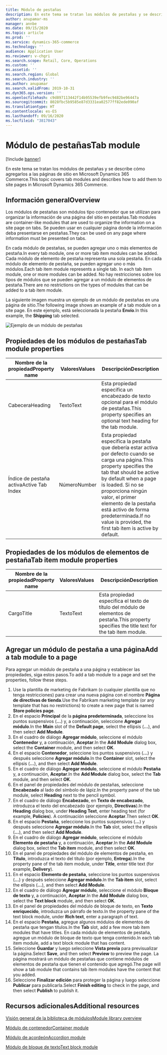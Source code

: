 ```yaml
---
title: Módulo de pestañas
description: En este tema se tratan los módulos de pestañas y se describe cómo agregarlos a las páginas de sitio en Microsoft Dynamics 365 Commerce.
author: anupamar-ms
manager: annbe
ms.date: 09/15/2020
ms.topic: article
ms.prod: ''
ms.service: dynamics-365-commerce
ms.technology: ''
audience: Application User
ms.reviewer: v-chgri
ms.search.scope: Retail, Core, Operations
ms.custom: ''
ms.assetid: ''
ms.search.region: Global
ms.search.industry: ''
ms.author: anupamar
ms.search.validFrom: 2019-10-31
ms.dyn365.ops.version: ''
ms.openlocfilehash: c9d897113442f14b95539efb9fec9482be96447a
ms.sourcegitcommit: 8028fbc5b9585e87d3331ea02577ff82ede090af
ms.translationtype: HT
ms.contentlocale: es-ES
ms.lasthandoff: 09/16/2020
ms.locfileid: "3817043"
---
```

# <a name="tab-module"></a><span data-ttu-id="2afd5-103">Módulo de pestañas</span><span class="sxs-lookup"><span data-stu-id="2afd5-103">Tab module</span></span>

[!include [banner](includes/banner.md)]

<span data-ttu-id="2afd5-104">En este tema se tratan los módulos de pestañas y se describe cómo agregarlos a las páginas de sitio en Microsoft Dynamics 365 Commerce.</span><span class="sxs-lookup"><span data-stu-id="2afd5-104">This topic covers tab modules and describes how to add them to site pages in Microsoft Dynamics 365 Commerce.</span></span>

## <a name="overview"></a><span data-ttu-id="2afd5-105">Información general</span><span class="sxs-lookup"><span data-stu-id="2afd5-105">Overview</span></span>

<span data-ttu-id="2afd5-106">Los módulos de pestañas son módulos tipo contenedor que se utilizan para organizar la información de una página del sitio en pestañas.</span><span class="sxs-lookup"><span data-stu-id="2afd5-106">Tab modules are container-like modules that are used to organize the information on a site page on tabs.</span></span> <span data-ttu-id="2afd5-107">Se pueden usar en cualquier página donde la información deba presentarse en pestañas.</span><span class="sxs-lookup"><span data-stu-id="2afd5-107">They can be used on any page where information must be presented on tabs.</span></span>

<span data-ttu-id="2afd5-108">En cada módulo de pestañas, se pueden agregar uno o más elementos de pestaña.</span><span class="sxs-lookup"><span data-stu-id="2afd5-108">In every tab module, one or more tab item modules can be added.</span></span> <span data-ttu-id="2afd5-109">Cada módulo de elemento de pestaña representa una sola pestaña. En cada módulo de elemento de pestaña, se pueden agregar uno o más módulos.</span><span class="sxs-lookup"><span data-stu-id="2afd5-109">Each tab item module represents a single tab. In each tab item module, one or more modules can be added.</span></span> <span data-ttu-id="2afd5-110">No hay restricciones sobre los tipos de módulos que se pueden agregar a un módulo de elementos de pestaña.</span><span class="sxs-lookup"><span data-stu-id="2afd5-110">There are no restrictions on the types of modules that can be added to a tab item module.</span></span>

<span data-ttu-id="2afd5-111">La siguiente imagen muestra un ejemplo de un módulo de pestañas en una página de sitio.</span><span class="sxs-lookup"><span data-stu-id="2afd5-111">The following image shows an example of a tab module on a site page.</span></span> <span data-ttu-id="2afd5-112">En este ejemplo, está seleccionada la pestaña **Envío**.</span><span class="sxs-lookup"><span data-stu-id="2afd5-112">In this example, the **Shipping** tab selected.</span></span>

![Ejemplo de un módulo de pestañas](./media/ecommerce-tab.PNG)

## <a name="tab-module-properties"></a><span data-ttu-id="2afd5-114">Propiedades de los módulos de pestañas</span><span class="sxs-lookup"><span data-stu-id="2afd5-114">Tab module properties</span></span>

| <span data-ttu-id="2afd5-115">Nombre de la propiedad</span><span class="sxs-lookup"><span data-stu-id="2afd5-115">Property name</span></span> | <span data-ttu-id="2afd5-116">Valores</span><span class="sxs-lookup"><span data-stu-id="2afd5-116">Values</span></span> | <span data-ttu-id="2afd5-117">Descripción</span><span class="sxs-lookup"><span data-stu-id="2afd5-117">Description</span></span> |
|---------------|--------|-------------|
| <span data-ttu-id="2afd5-118">Cabecera</span><span class="sxs-lookup"><span data-stu-id="2afd5-118">Heading</span></span> | <span data-ttu-id="2afd5-119">Texto</span><span class="sxs-lookup"><span data-stu-id="2afd5-119">Text</span></span> | <span data-ttu-id="2afd5-120">Esta propiedad especifica un encabezado de texto opcional para el módulo de pestañas.</span><span class="sxs-lookup"><span data-stu-id="2afd5-120">This property specifies an optional text heading for the tab module.</span></span> |
| <span data-ttu-id="2afd5-121">Índice de pestaña activa</span><span class="sxs-lookup"><span data-stu-id="2afd5-121">Active Tab Index</span></span> | <span data-ttu-id="2afd5-122">Número</span><span class="sxs-lookup"><span data-stu-id="2afd5-122">Number</span></span> | <span data-ttu-id="2afd5-123">Esta propiedad especifica la pestaña que debería estar activa por defecto cuando se carga una página.</span><span class="sxs-lookup"><span data-stu-id="2afd5-123">This property specifies the tab that should be active by default when a page is loaded.</span></span> <span data-ttu-id="2afd5-124">Si no se proporciona ningún valor, el primer elemento de la pestaña está activo de forma predeterminada.</span><span class="sxs-lookup"><span data-stu-id="2afd5-124">If no value is provided, the first tab item is active by default.</span></span> |

## <a name="tab-item-module-properties"></a><span data-ttu-id="2afd5-125">Propiedades de los módulos de elementos de pestaña</span><span class="sxs-lookup"><span data-stu-id="2afd5-125">Tab item module properties</span></span>

| <span data-ttu-id="2afd5-126">Nombre de la propiedad</span><span class="sxs-lookup"><span data-stu-id="2afd5-126">Property name</span></span> | <span data-ttu-id="2afd5-127">Valores</span><span class="sxs-lookup"><span data-stu-id="2afd5-127">Values</span></span> | <span data-ttu-id="2afd5-128">Descripción</span><span class="sxs-lookup"><span data-stu-id="2afd5-128">Description</span></span> |
|---------------|--------|-------------|
| <span data-ttu-id="2afd5-129">Cargo</span><span class="sxs-lookup"><span data-stu-id="2afd5-129">Title</span></span> | <span data-ttu-id="2afd5-130">Texto</span><span class="sxs-lookup"><span data-stu-id="2afd5-130">Text</span></span> | <span data-ttu-id="2afd5-131">Esta propiedad especifica el texto de título del módulo de elementos de pestaña.</span><span class="sxs-lookup"><span data-stu-id="2afd5-131">This property specifies the title text for the tab item module.</span></span> |

## <a name="add-a-tab-module-to-a-page"></a><span data-ttu-id="2afd5-132">Agregar un módulo de pestaña a una página</span><span class="sxs-lookup"><span data-stu-id="2afd5-132">Add a tab module to a page</span></span>

<span data-ttu-id="2afd5-133">Para agregar un módulo de pestaña a una página y establecer las propiedades, siga estos pasos.</span><span class="sxs-lookup"><span data-stu-id="2afd5-133">To add a tab module to a page and set the properties, follow these steps.</span></span>

1. <span data-ttu-id="2afd5-134">Use la plantilla de marketing de Fabrikam (o cualquier plantilla que no tenga restricciones) para crear una nueva página con el nombre **Página de directivas de tienda**.</span><span class="sxs-lookup"><span data-stu-id="2afd5-134">Use the Fabrikam marketing template (or any template that has no restrictions) to create a new page that is named **Store policies page**.</span></span>
1. <span data-ttu-id="2afd5-135">En el espacio **Principal** de la **página predeterminada**, seleccione los puntos suspensivos (**...**) y, a continuación, seleccione **Agregar módulo**.</span><span class="sxs-lookup"><span data-stu-id="2afd5-135">In the **Main** slot of the **Default page**, select the ellipsis (**...**), and then select **Add Module**.</span></span>
1. <span data-ttu-id="2afd5-136">En el cuadro de diálogo **Agregar módulo**, seleccione el módulo **Contenedor** y, a continuación, **Aceptar**.</span><span class="sxs-lookup"><span data-stu-id="2afd5-136">In the **Add Module** dialog box, select the **Container** module, and then select **OK**.</span></span>
1. <span data-ttu-id="2afd5-137">En el espacio **Contenedor**, seleccione los puntos suspensivos (**...**) y después seleccione **Agregar módulo**.</span><span class="sxs-lookup"><span data-stu-id="2afd5-137">In the **Container** slot, select the ellipsis (**...**), and then select **Add Module**.</span></span>
1. <span data-ttu-id="2afd5-138">En el cuadro de diálogo **Agregar módulo**, seleccione el módulo **Pestaña** y, a continuación, **Aceptar**.</span><span class="sxs-lookup"><span data-stu-id="2afd5-138">In the **Add Module** dialog box, select the **Tab** module, and then select **OK**.</span></span>
1. <span data-ttu-id="2afd5-139">En el panel de propiedades del módulo de pestañas, seleccione **Encabezado** al lado del símbolo de lápiz.</span><span class="sxs-lookup"><span data-stu-id="2afd5-139">In the property pane of the tab module, select **Heading** next to the pencil symbol.</span></span>
1. <span data-ttu-id="2afd5-140">En el cuadro de diálogo **Encabezado**, en **Texto de encabezado**, introduzca el texto del encabezado (por ejemplo, **Directivas**).</span><span class="sxs-lookup"><span data-stu-id="2afd5-140">In the **Heading** dialog box, under **Heading Text**, enter heading text (for example, **Policies**).</span></span> <span data-ttu-id="2afd5-141">A continuación seleccione **Aceptar**.</span><span class="sxs-lookup"><span data-stu-id="2afd5-141">Then select **OK**.</span></span>
1. <span data-ttu-id="2afd5-142">En el espacio **Pestaña**, seleccione los puntos suspensivos (**...**) y después seleccione **Agregar módulo**.</span><span class="sxs-lookup"><span data-stu-id="2afd5-142">In the **Tab** slot, select the ellipsis (**...**), and then select **Add Module**.</span></span>
1. <span data-ttu-id="2afd5-143">En el cuadro de diálogo **Agregar módulo**, seleccione el módulo **Elemento de pestaña** y, a continuación, **Aceptar**.</span><span class="sxs-lookup"><span data-stu-id="2afd5-143">In the **Add Module** dialog box, select the **Tab item** module, and then select **OK**.</span></span>
1. <span data-ttu-id="2afd5-144">En el panel de propiedades del módulo de elementos de pestaña, en **Título**, introduzca el texto del título (por ejemplo, **Entrega**).</span><span class="sxs-lookup"><span data-stu-id="2afd5-144">In the property pane of the tab item module, under **Title**, enter title text (for example, **Delivery**).</span></span>
1. <span data-ttu-id="2afd5-145">En el espacio **Elemento de pestaña**, seleccione los puntos suspensivos (**...**) y después seleccione **Agregar módulo**.</span><span class="sxs-lookup"><span data-stu-id="2afd5-145">In the **Tab item** slot, select the ellipsis (**...**), and then select **Add Module**.</span></span>
1. <span data-ttu-id="2afd5-146">En el cuadro de diálogo **Agregar módulo**, seleccione el módulo **Bloque de texto** y, a continuación, **Aceptar**.</span><span class="sxs-lookup"><span data-stu-id="2afd5-146">In the **Add Module** dialog box, select the **Text block** module, and then select **OK**.</span></span>
1. <span data-ttu-id="2afd5-147">En el panel de propiedades del módulo de bloque de texto, en **Texto enriquecido**, introduzca un párrafo de texto.</span><span class="sxs-lookup"><span data-stu-id="2afd5-147">In the property pane of the text block module, under **Rich text**, enter a paragraph of text.</span></span>
1. <span data-ttu-id="2afd5-148">En el espacio **Pestaña**, agregue algunos módulos de elementos de pestaña que tengan títulos.</span><span class="sxs-lookup"><span data-stu-id="2afd5-148">In the **Tab** slot, add a few more tab item modules that have titles.</span></span> <span data-ttu-id="2afd5-149">En cada módulo de elementos de pestaña, agregue un módulo de bloque de texto que tenga contenido.</span><span class="sxs-lookup"><span data-stu-id="2afd5-149">In each tab item module, add a text block module that has content.</span></span>
1. <span data-ttu-id="2afd5-150">Seleccione **Guardar** y luego seleccione **Vista previa** para previsualizar la página.</span><span class="sxs-lookup"><span data-stu-id="2afd5-150">Select **Save**, and then select **Preview** to preview the page.</span></span> <span data-ttu-id="2afd5-151">La página mostrará un módulo de pestañas que contiene módulos de elementos de pestaña que tienen el contenido que agregó.</span><span class="sxs-lookup"><span data-stu-id="2afd5-151">The page will show a tab module that contains tab item modules have the content that you added.</span></span>
1. <span data-ttu-id="2afd5-152">Seleccione **Finalizar edición** para proteger la página y luego seleccione **Publicar** para publicarla.</span><span class="sxs-lookup"><span data-stu-id="2afd5-152">Select **Finish editing** to check in the page, and then select **Publish** to publish it.</span></span>

## <a name="additional-resources"></a><span data-ttu-id="2afd5-153">Recursos adicionales</span><span class="sxs-lookup"><span data-stu-id="2afd5-153">Additional resources</span></span>

[<span data-ttu-id="2afd5-154">Visión general de la biblioteca de módulos</span><span class="sxs-lookup"><span data-stu-id="2afd5-154">Module library overview</span></span>](starter-kit-overview.md)

[<span data-ttu-id="2afd5-155">Módulo de contenedor</span><span class="sxs-lookup"><span data-stu-id="2afd5-155">Container module</span></span>](add-container-module.md)

[<span data-ttu-id="2afd5-156">Módulo de acordeón</span><span class="sxs-lookup"><span data-stu-id="2afd5-156">Accordion module</span></span>](add-accordion.md)

[<span data-ttu-id="2afd5-157">Módulo de bloque de texto</span><span class="sxs-lookup"><span data-stu-id="2afd5-157">Text block module</span></span>](add-content-rich-block.md)
